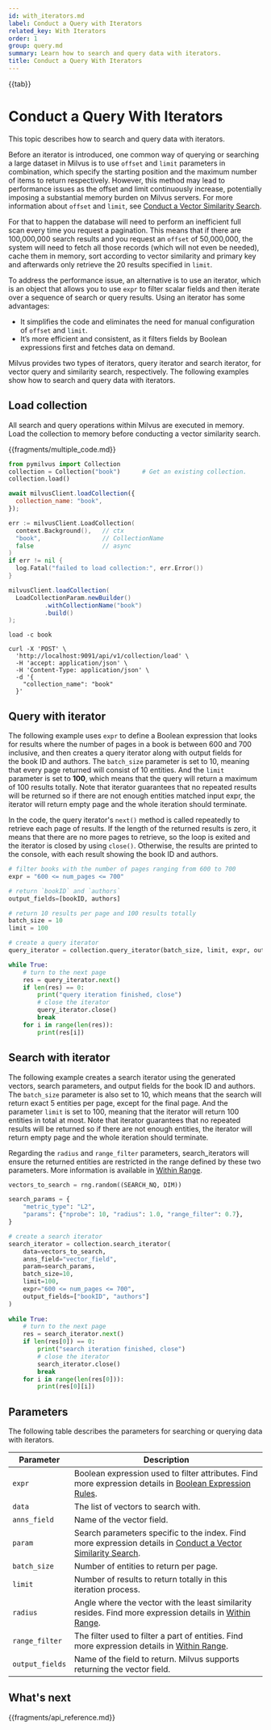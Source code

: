 ```yaml
---
id: with_iterators.md
label: Conduct a Query with Iterators
related_key: With Iterators
order: 1
group: query.md
summary: Learn how to search and query data with iterators.
title: Conduct a Query With Iterators
---
```


{{tab}}

# Conduct a Query With Iterators

This topic describes how to search and query data with iterators.

Before an iterator is introduced, one common way of querying or searching a large dataset in Milvus is to use `offset` and `limit` parameters in combination, which specify the starting position and the maximum number of items to return respectively. However, this method may lead to performance issues as the offset and limit continuously increase, potentially imposing a substantial memory burden on Milvus servers. For more information about `offset` and `limit`, see [Conduct a Vector Similarity Search](search.md#prepare-search-parameters).

For that to happen the database will need to perform an inefficient full scan every time you request a pagination. This means that if there are 100,000,000 search results and you request an `offset` of 50,000,000, the system will need to fetch all those records (which will not even be needed), cache them in memory, sort according to vector similarity and primary key and afterwards only retrieve the 20 results specified in `limit`.

To address the performance issue, an alternative is to use an iterator, which is an object that allows you to use `expr` to filter scalar fields and then iterate over a sequence of search or query results. Using an iterator has some advantages:

- It simplifies the code and eliminates the need for manual configuration of `offset` and `limit`.
- It’s more efficient and consistent, as it filters fields by Boolean expressions first and fetches data on demand.

Milvus provides two types of iterators, query iterator and search iterator, for vector query and similarity search, respectively. The following examples show how to search and query data with iterators.

## Load collection

All search and query operations within Milvus are executed in memory. Load the collection to memory before conducting a vector similarity search.

{{fragments/multiple_code.md}}

```python
from pymilvus import Collection
collection = Collection("book")      # Get an existing collection.
collection.load()
```

```javascript
await milvusClient.loadCollection({
  collection_name: "book",
});
```

```go
err := milvusClient.LoadCollection(
  context.Background(),   // ctx
  "book",                 // CollectionName
  false                   // async
)
if err != nil {
  log.Fatal("failed to load collection:", err.Error())
}
```

```java
milvusClient.loadCollection(
  LoadCollectionParam.newBuilder()
          .withCollectionName("book")
          .build()
);
```

```shell
load -c book
```

```curl
curl -X 'POST' \
  'http://localhost:9091/api/v1/collection/load' \
  -H 'accept: application/json' \
  -H 'Content-Type: application/json' \
  -d '{
    "collection_name": "book"
  }'
```

## Query with iterator

The following example uses `expr` to define a Boolean expression that looks for results where the number of pages in a book is between 600 and 700 inclusive, and then creates a query iterator along with output fields for the book ID and authors. The `batch_size` parameter is set to 10, meaning that every page returned will consist of 10 entities. And the `limit` parameter is set to **100**, which means that the query will return a maximum of 100 results totally. Note that iterator guarantees that no repeated results will be returned so if there are not enough entities matched input expr, the iterator will return empty page and the whole iteration should terminate. 

In the code, the query iterator's `next()` method is called repeatedly to retrieve each page of results. If the length of the returned results is zero, it means that there are no more pages to retrieve, so the loop is exited and the iterator is closed by using `close()`. Otherwise, the results are printed to the console, with each result showing the book ID and authors.

```python
# filter books with the number of pages ranging from 600 to 700
expr = "600 <= num_pages <= 700"

# return `bookID` and `authors`
output_fields=[bookID, authors]

# return 10 results per page and 100 results totally
batch_size = 10
limit = 100

# create a query iterator
query_iterator = collection.query_iterator(batch_size, limit, expr, output_fields)

while True:
    # turn to the next page
    res = query_iterator.next()
    if len(res) == 0:
        print("query iteration finished, close")
        # close the iterator
        query_iterator.close()
        break
    for i in range(len(res)):
        print(res[i])
```

## Search with iterator

The following example creates a search iterator using the generated vectors, search parameters, and output fields for the book ID and authors. 
The `batch_size` parameter is also set to 10, which means that the search will return exact 5 entities per page, except for the final page. 
And the parameter `limit` is set to 100, meaning that the iterator will return 100 entities in total at most. 
Note that iterator guarantees that no repeated results will be returned so if there are not enough entities, the iterator will return empty page and the whole iteration should terminate. 

Regarding the `radius` and `range_filter` parameters, search_iterators will ensure the returned entities are restricted
in the range defined by these two parameters. More information is available in [Within Range](within_range.md#configure-a-range-for-vector-filtering).  

```python
vectors_to_search = rng.random((SEARCH_NQ, DIM))

search_params = {
    "metric_type": "L2",
    "params": {"nprobe": 10, "radius": 1.0, "range_filter": 0.7},
}

# create a search iterator
search_iterator = collection.search_iterator(
    data=vectors_to_search,
    anns_field="vector_field",
    param=search_params,
    batch_size=10,
    limit=100,
    expr="600 <= num_pages <= 700",
    output_fields=["bookID", "authors"]
)
                                             
while True:
    # turn to the next page
    res = search_iterator.next()
    if len(res[0]) == 0:
        print("search iteration finished, close")
        # close the iterator
        search_iterator.close()
        break
    for i in range(len(res[0])):
        print(res[0][i])
```

## Parameters

The following table describes the parameters for searching or querying data with iterators.

| Parameter       | Description                                                                                                                                                       |
|-----------------|-------------------------------------------------------------------------------------------------------------------------------------------------------------------|
| `expr`          | Boolean expression used to filter attributes. Find more expression details in [Boolean Expression Rules](boolean.md).                                             |
| `data`          | The list of vectors to search with.                                                                                                                               |
| `anns_field`    | Name of the vector field.                                                                                                                                         |
| `param`         | Search parameters specific to the index. Find more expression details in [Conduct a Vector Similarity Search](search.md#prepare-search-parameters).               |
| `batch_size`    | Number of entities to return per page.                                                                                                                            |
| `limit`         | Number of results to return totally in this iteration process.                                                                                                    |
| `radius`        | Angle where the vector with the least similarity resides. Find more expression details in [Within Range](within_range.md#configure-a-range-for-vector-filtering). |
 | `range_filter`  | The filter used to filter a part of entities. Find more expression details in [Within Range](within_range.md#configure-a-range-for-vector-filtering).             |
 | `output_fields` | Name of the field to return. Milvus supports returning the vector field.                                                                                          |

## What's next

{{fragments/api_reference.md}}
